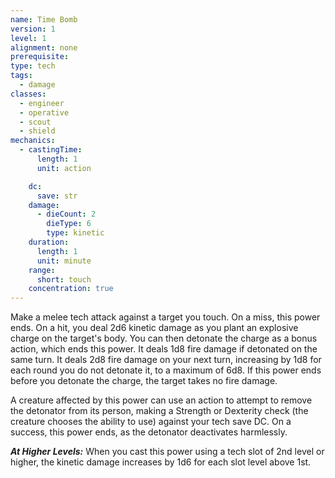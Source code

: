 ```yaml
---
name: Time Bomb
version: 1
level: 1
alignment: none
prerequisite: 
type: tech
tags:
  - damage
classes:
  - engineer
  - operative
  - scout
  - shield
mechanics:
  - castingTime:
      length: 1
      unit: action

    dc:
      save: str
    damage:
      - dieCount: 2
        dieType: 6
        type: kinetic
    duration:
      length: 1
      unit: minute
    range:
      short: touch
    concentration: true
---
```

Make a melee tech attack against a target you touch. On a miss, this power ends. On a hit, you deal 2d6 kinetic damage as you plant an explosive charge on the target's body. You can then detonate the charge as a bonus action, which ends this power. It deals 1d8 fire damage if detonated on the same turn. It deals 2d8 fire damage on your next turn, increasing by 1d8 for each round you do not detonate it, to a maximum of 6d8. If this power ends before you detonate the charge, the target takes no fire damage.

A creature affected by this power can use an action to attempt to remove the detonator from its person, making a Strength or Dexterity check (the creature chooses the ability to use) against your tech save DC. On a success, this power ends, as the detonator deactivates harmlessly.

***__At Higher Levels__:*** When you cast this power using a tech slot of 2nd level or higher, the kinetic damage increases by 1d6 for each slot level above 1st.
    